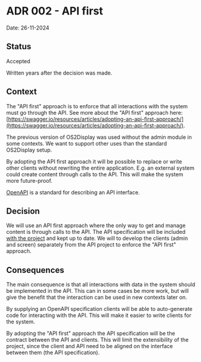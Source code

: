 # ADR 002 - API first

Date: 26-11-2024

## Status

Accepted

Written years after the decision was made.

## Context

The "API first" approach is to enforce that all interactions with the system must go through the API.
See more about the "API first" approach here: [https://swagger.io/resources/articles/adopting-an-api-first-approach/](https://swagger.io/resources/articles/adopting-an-api-first-approach/).

The previous version of OS2Display was used without the admin module in some contexts.
We want to support other uses than the standard OS2Display setup.

By adopting the API first approach it will be possible to replace or write other clients without rewriting the entire
application. E.g. an external system could create content through calls to the API.
This will make the system more future-proof.

[OpenAPI](https://www.openapis.org/) is a standard for describing an API interface.

## Decision

We will use an API first approach where the only way to get and manage content is through calls to the API.
The API specification will be included [with the project](../../public/api-spec-v2.json) and kept up to date.
We will to develop the clients (admin and screen) separately from the API project to enforce the "API first" approach.

## Consequences

The main consequence is that all interactions with data in the system should be implemented in the API.
This can in some cases be more work, but will give the benefit that the interaction can be used in new contexts later
on.

By supplying an OpenAPI specification clients will be able to auto-generate code for interacting with the API.
This will make it easier to write clients for the system.

By adopting the "API first" approach the API specification will be the contract between the API and clients.
This will limit the extensibility of the project, since the client and API need to be aligned on the interface
between them (the API specification).
